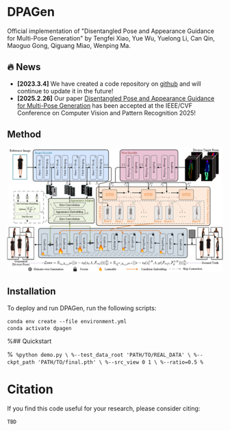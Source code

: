 # DPAGen
Official implementation of "Disentangled Pose and Appearance Guidance for Multi-Pose Generation" by Tengfei Xiao, Yue Wu, Yuelong Li, Can Qin, Maoguo Gong, Qiguang Miao, Wenping Ma.

## :fire: News
* **[2023.3.4]** We have created a code repository on [github](https://github.com/Xiaofei-CN/DPAGen) and will continue to update it in the future!
* **[2025.2.26]** Our paper [Disentangled Pose and Appearance Guidance for Multi-Pose Generation]() has been accepted at the IEEE/CVF Conference on Computer Vision and Pattern Recognition 2025!

## Method
<img src=figure/overview.png>

## Installation

To deploy and run DPAGen, run the following scripts:
```
conda env create --file environment.yml
conda activate dpagen
```
%## Quickstart

%```
%python demo.py \
%--test_data_root 'PATH/TO/REAL_DATA' \
%--ckpt_path 'PATH/TO/final.pth' \
%--src_view 0 1 \
%--ratio=0.5
%```

# Citation

If you find this code useful for your research, please consider citing:
```
TBD
```
